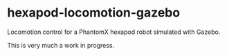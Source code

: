 # hexapod-locomotion-gazebo

Locomotion control for a PhantomX hexapod robot simulated with Gazebo.

This is very much a work in progress.
